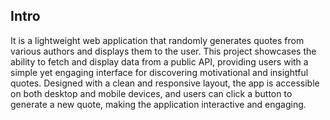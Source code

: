 Intro
--

It is a lightweight web application that randomly generates quotes from various authors and displays them to the user. 
This project showcases the ability to fetch and display data from a public API, providing users with a simple yet engaging interface for discovering motivational and insightful quotes.
Designed with a clean and responsive layout, the app is accessible on both desktop and mobile devices, and users can click a button to generate a new quote, making the application interactive and engaging.

